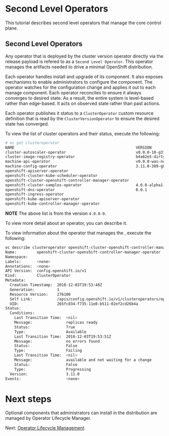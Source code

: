 # Second Level Operators

This tutorial describes second level operators that manage the core control plane.

## Second Level Operators

Any operator that is deployed by the cluster version operator directly via the
release payload is refered to as a `Second Level Operator`.  This operator
manages the artifacts needed to drive a minimal OpenShift distribution.

Each operator handles install and upgrade of its component.  It also exposes
mechanisms to enable administrators to configure the component.  The operator
watches for the configuration change and applies it out to each manage component.
Each operator reconciles to ensure it always converges to desired state.  As a
result, the entire system is level-based rather than edge-based.  It acts on
observed state rather than past actions.

Each operator publishes it status to a `ClusterOperator` custom resource definition
that is read by the `ClusterVersionOperator` to ensure the desired state has converged.

To view the list of cluster operators and their status, execute the following:

```sh
# oc get clusteroperator
NAME                                                      VERSION                         AVAILABLE   PROGRESSING   FAILING   SINCE
cluster-autoscaler-operator                               v0.0.0-10-g3723562-dirty        True        False         True      2s
cluster-image-registry-operator                           b4a62e5-dirty                   True        False         False     2d
machine-api-operator                                      v0.0.0-was-not-built-properly   True                                27s
machine-config-operator                                   3.11.0-389-g04b1d6ab-dirty      True        False         False     23s
openshift-apiserver-operator                                                              True        False         False     2m
openshift-cluster-kube-scheduler-operator                                                 True        False         False     2m
openshift-cluster-openshift-controller-manager-operator                                                             False     
openshift-cluster-samples-operator                        4.0.0-alpha1-85ee5a974          True        False         False     2d
openshift-dns-operator                                    0.0.1                           True        False         False     2d
openshift-ingress-operator                                                                True        False         False     2d
openshift-kube-apiserver-operator                                                         True        False         False     2m
openshift-kube-controller-manager-operator                                                True        False         False     2m

```

**NOTE** The above list is from the version `4.0.0-9`.

To view more detail about an operator, you can describe it.

To view information about the operator that manages the , execute the following:

```sh
oc describe clusteroperator openshift-cluster-openshift-controller-manager-operator
Name:         openshift-cluster-openshift-controller-manager-operator
Namespace:    
Labels:       <none>
Annotations:  <none>
API Version:  config.openshift.io/v1
Kind:         ClusterOperator
Metadata:
  Creation Timestamp:  2018-12-03T19:53:48Z
  Generation:          1
  Resource Version:    276100
  Self Link:           /apis/config.openshift.io/v1/clusteroperators/openshift-cluster-openshift-controller-manager-operator
  UID:                 265fc834-f735-11e8-b511-02ef2cd26b4a
Status:
  Conditions:
    Last Transition Time:  <nil>
    Message:               replicas ready
    Status:                True
    Type:                  Available
    Last Transition Time:  2018-12-03T19:53:51Z
    Message:               no errors found
    Status:                False
    Type:                  Failing
    Last Transition Time:  <nil>
    Message:               available and not waiting for a change
    Status:                False
    Type:                  Progressing
  Version:                 3.11.0
Events:                    <none>
```

# Next steps

Optional components that administrators can install in the distribution are
managed by Operator Lifecycle Manager.

Next: [Operator Lifecycle Management](04-operator-lifecycle-manager.md)

